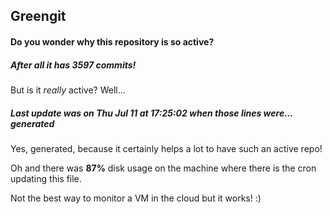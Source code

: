 ## Greengit

#### Do you wonder why this repository is so active?

##### After all it has 3597 commits!

But is it *really* active? Well...

##### Last update was on Thu Jul 11 at 17:25:02 when those lines were... generated

Yes, generated, because it certainly helps a lot to have such an active repo!

Oh and there was **87%** disk usage on the machine
where there is the cron updating this file.

Not the best way to monitor a VM in the cloud but it works! :)
